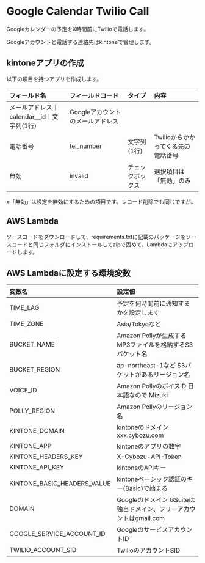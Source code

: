 # Google Calendar Twilio Call

Googleカレンダーの予定をX時間前にTwilioで電話します。

Googleアカウントと電話する連絡先はkintoneで管理します。


## kintoneアプリの作成

以下の項目を持つアプリを作成します。

フィールド名|フィールドコード|タイプ|内容
:--|:--|:--|:--
メールアドレス｜calendar＿id｜文字列(1行)|Googleアカウントのメールアドレス
電話番号|tel_number|文字列(1行)|Twilioからかかってくる先の電話番号
無効|invalid|チェックボックス|選択項目は「無効」のみ

※「無効」は設定を無効にするための項目です。レコード削除でも同じですが。


## AWS Lambda

ソースコードをダウンロードして、requirements.txtに記載のパッケージをソースコードと同じフォルダにインストールしてzipで固めて、Lambdaにアップロードします。


## AWS Lambdaに設定する環境変数


変数名|設定値
:--|:--
TIME_LAG|予定を何時間前に通知するかを設定します
TIME_ZONE|Asia/Tokyoなど
BUCKET_NAME|Amazon Pollyが生成するMP3ファイルを格納するS3バケット名
BUCKET_REGION|ap-northeast-1など S3バケットがあるリージョン名
VOICE_ID|Amazon PollyのボイスID 日本語なので Mizuki
POLLY_REGION|Amazon Pollyのリージョン名
KINTONE_DOMAIN|kintoneのドメイン xxx.cybozu.com
KINTONE_APP|kintoneのアプリの数字
KINTONE_HEADERS_KEY|X-Cybozu-API-Token
KINTONE_API_KEY|kintoneのAPIキー
KINTONE_BASIC_HEADERS_VALUE|kintoneベーシック認証のキー(Basic)で始まる
DOMAIN|Googleのドメイン GSuiteは独自ドメイン、フリーアカウントはgmail.com
GOOGLE_SERVICE_ACCOUNT_ID|GoogleのサービスアカウントID
TWILIO_ACCOUNT_SID|TwilioのアカウントSID
